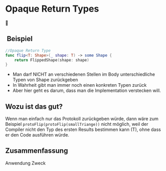 # Opaque Return Types
🚗

##  Beispiel
```swift
//Opaque Return Type
func flip<T: Shape>(_ shape: T) -> some Shape {
    return FlippedShape(shape: shape)
}
```

- Man darf NICHT  an verschiedenen Stellen im Body unterschiedliche Typen von Shape zurückgeben
- In Wahrheit gibt man immer noch einen konkreten Typen zurück
- Aber hier geht es darum, dass man die Implementation verstecken will.

## Wozu ist das gut?

Wenn man einfach nur das Protokoll zurückgeben würde, dann wäre zum Beispiel `protoFlip(protoFlip(smallTriange))` nicht möglich, weil der Compiler nicht den Typ des ersten Results bestimmen kann (T), ohne dass er den Code ausführen würde.


## Zusammenfassung
Anwendung
Zweck